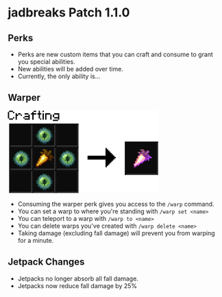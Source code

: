 # jadbreaks Patch 1.1.0

## Perks
* Perks are new custom items that you can craft and consume to grant you special abilities.
* New abilities will be added over time.
* Currently, the only ability is...

## Warper
![recipe](recipes/warper.png)

* Consuming the warper perk gives you access to the `/warp` command.
* You can set a warp to where you're standing with `/warp set <name>`
* You can teleport to a warp with `/warp to <name>`
* You can delete warps you've created with `/warp delete <name>`
* Taking damage (excluding fall damage) will prevent you from warping for a minute.

## Jetpack Changes
* Jetpacks no longer absorb all fall damage.
* Jetpacks now reduce fall damage by 25%
